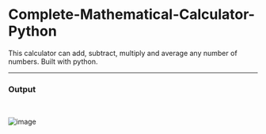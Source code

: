 # Complete-Mathematical-Calculator-Python
This calculator can add, subtract, multiply and average any number of numbers. Built with python.
__________________________________________________________________________________________________________________

<h3>Output</h3>
<br>

![image](https://user-images.githubusercontent.com/88791643/135725315-3bed9a73-7054-46af-b420-ad01476c0256.png)


